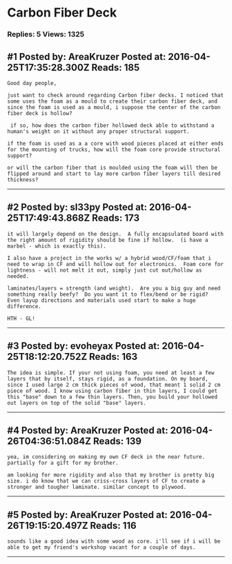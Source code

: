 # Carbon Fiber Deck

### Replies: 5 Views: 1325

## \#1 Posted by: AreaKruzer Posted at: 2016-04-25T17:35:28.300Z Reads: 185

```
Good day people,

just want to check around regarding Carbon fiber decks. I noticed that some uses the foam as a mould to create their carbon fiber deck, and since the foam is used as a mould, i suppose the center of the carbon fiber deck is hollow?

 if so, how does the carbon fiber hollowed deck able to withstand a human's weight on it without any proper structural support.

if the foam is used as a a core with wood pieces placed at either ends for the mounting of trucks, how will the foam core provide structural support?

or will the carbon fiber that is moulded using the foam will then be flipped around and start to lay more carbon fiber layers till desired thickness?
```

---
## \#2 Posted by: sl33py Posted at: 2016-04-25T17:49:43.868Z Reads: 173

```
it will largely depend on the design.  A fully encapsulated board with the right amount of rigidity should be fine if hollow.  (i have a marbel - which is exactly this).

I also have a project in the works w/ a hybrid wood/CF/foam that i need to wrap in CF and will hollow out for electronics.  Foam core for lightness - will not melt it out, simply just cut out/hollow as needed.

laminates/layers = strength (and weight).  Are you a big guy and need something really beefy?  Do you want it to flex/bend or be rigid?  Even layup directions and materials used start to make a huge difference.

HTH - GL!
```

---
## \#3 Posted by: evoheyax Posted at: 2016-04-25T18:12:20.752Z Reads: 163

```
The idea is simple. If your not using foam, you need at least a few layers that by itself, stays rigid, as a foundation. On my board, since I used large 2 cm thick pieces of wood, that meant 1 solid 2 cm piece of wood. I know using carbon fiber in thin layers, I could get this "base" down to a few thin layers. Then, you build your hollowed out layers on top of the solid "base" layers.
```

---
## \#4 Posted by: AreaKruzer Posted at: 2016-04-26T04:36:51.084Z Reads: 139

```
yea, im considering on making my own CF deck in the near future. partially for a gift for my brother. 

am looking for more rigidity and also that my brother is pretty big size. i do know that we can criss-cross layers of CF to create a stronger and tougher laminate. similar concept to plywood.
```

---
## \#5 Posted by: AreaKruzer Posted at: 2016-04-26T19:15:20.497Z Reads: 116

```
sounds like a good idea with some wood as core. i'll see if i will be able to get my friend's workshop vacant for a couple of days.
```

---
